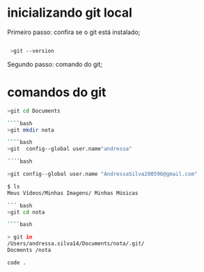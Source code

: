 # inicializando git local


Primeiro passo: confira se o git está instalado;

```bash

 >git --version
 ```
 Segundo passo: comando do git;

 # comandos do git

 ``` bash 
 >git cd Documents

 ````bash 
>git mkdir nota
 
 ````bash 
 >git  config--global user.name"andressa"

 ´´´´bash

>git config--global user.name "AndressaSilva200596@gmail.com"

$ ls
Meus Vídeos/Minhas Imagens/ Minhas Músicas 

``´ bash
>git cd nota

````bash

> git in
 /Users/andressa.silva14/Documents/nota/.git/
 Docments /nota 

 code . 



